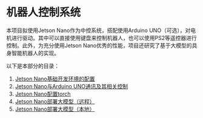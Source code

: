 # 机器人控制系统

本项目拟使用Jetson Nano作为中控系统，搭配使用Arduino UNO（可选），对电机进行驱动。其中可以直接使用键盘来控制机器人，也可以使用PS2等遥控器进行控制。此外，为充分使用Jetson Nano优秀的性能，项目还研究了基于大模型的具身智能机器人的实现。

以下是本部分的目录：
1. [Jetson Nano基础开发环境的配置](./s1.md)
2. [Jetson Nano与Arduino UNO通讯及其相关控制](./s2.md)
3. [Jetson Nano配置torch](./s3.md)
4. [Jetson Nano部署大模型（远程）](./s4.md)
5. [Jetson Nano部署大模型（本地）](./s5.md)

